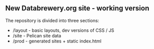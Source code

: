 ## New Databrewery.org site - working version ##

The repository is divided into three sections:

*	/layout - basic layouts, dev versions of CSS / JS
*	/site	- Pelican site data
*	/prod	- generated sites + static index.html
